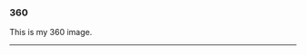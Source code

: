 ### 360

This is my 360 image.

<script src="//360.vizor.io/scripts/embed.js" data-vizorurl="https://360.vizor.io/embed/v/owrrz" ></script>

***
